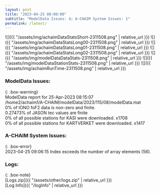 ```yaml
---
layout: post
title: "2023-04-25 08:00:00"
subtitle: "ModelData Issues: 4; A-CHAIM System Issues: 1"
permalink: /latest/
---
```


![]({{ "/assets/img/achaimDataStatsShort-2311508.png" | relative_url }})
![]({{ "/assets/img/achaimDataStatsLong00-2311508.png" | relative_url }})
![]({{ "/assets/img/achaimDataStatsLong01-2311508.png" | relative_url }})
![]({{ "/assets/img/achaimDataStatsLong02-2311508.png" | relative_url }})
![]({{ "/assets/img/modelDataDataStats-2311508.png" | relative_url }})
![]({{ "/assets/img/modelDataStationStats-2311508.png" | relative_url }})
![]({{ "/assets/img/achaimRunTime-2311508.png" | relative_url }})


### ModelData Issues:  
  
{: .box-warning}  
 ModelData report for 25-Apr-2023 08:15:07   
 /home2/achaim1/A-CHAIM/modelData/2023/115/08/modelData.mat   
 0% of IONO foF2 data is non-zero and finite.   
 0.27473% of JASON tec values are finite   
 0% of all possible stations for KASI were downloaded. x1708   
 0% of all possible stations for KARTVERKET were downloaded. x1417   
  
### A-CHAIM System Issues:  
  
{: .box-error}  
2023-04-25 09:06:15 Index exceeds the number of array elements (56).  

### Logs:  
  
{: .box-note}  
[Logs.zip]({{ "/assets/other/logs.zip" | relative_url }})  
[Log Info]({{ "/logInfo" | relative_url }})  
